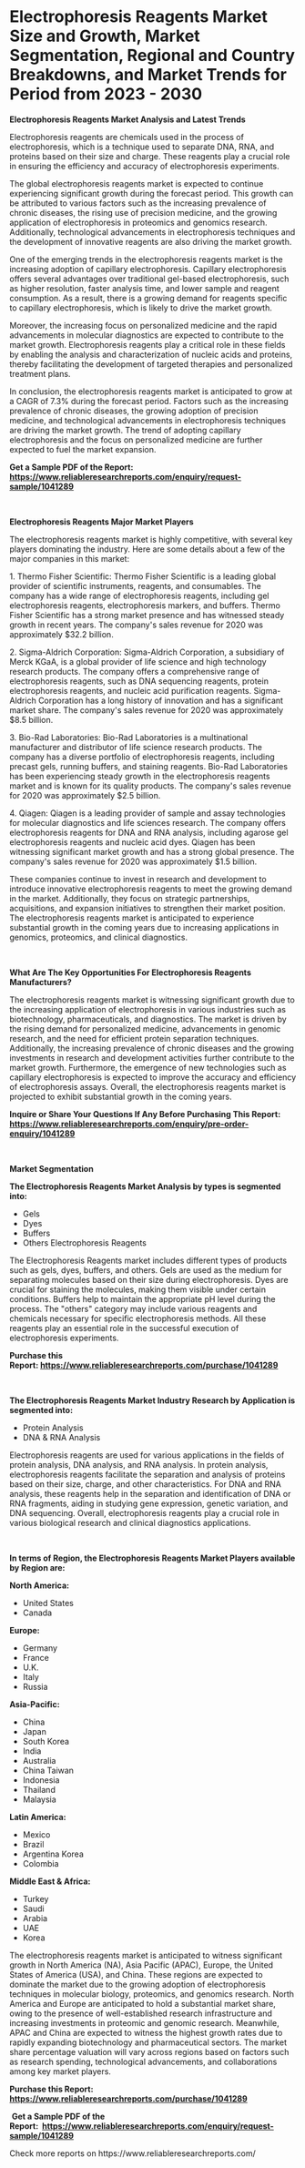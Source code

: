 <p><h1>Electrophoresis Reagents Market Size and Growth, Market Segmentation, Regional and Country Breakdowns, and Market Trends for Period from 2023 -  2030</h1></p><p><strong>Electrophoresis Reagents Market Analysis and Latest Trends</strong></p>
<p><p>Electrophoresis reagents are chemicals used in the process of electrophoresis, which is a technique used to separate DNA, RNA, and proteins based on their size and charge. These reagents play a crucial role in ensuring the efficiency and accuracy of electrophoresis experiments.</p><p>The global electrophoresis reagents market is expected to continue experiencing significant growth during the forecast period. This growth can be attributed to various factors such as the increasing prevalence of chronic diseases, the rising use of precision medicine, and the growing application of electrophoresis in proteomics and genomics research. Additionally, technological advancements in electrophoresis techniques and the development of innovative reagents are also driving the market growth.</p><p>One of the emerging trends in the electrophoresis reagents market is the increasing adoption of capillary electrophoresis. Capillary electrophoresis offers several advantages over traditional gel-based electrophoresis, such as higher resolution, faster analysis time, and lower sample and reagent consumption. As a result, there is a growing demand for reagents specific to capillary electrophoresis, which is likely to drive the market growth.</p><p>Moreover, the increasing focus on personalized medicine and the rapid advancements in molecular diagnostics are expected to contribute to the market growth. Electrophoresis reagents play a critical role in these fields by enabling the analysis and characterization of nucleic acids and proteins, thereby facilitating the development of targeted therapies and personalized treatment plans.</p><p>In conclusion, the electrophoresis reagents market is anticipated to grow at a CAGR of 7.3% during the forecast period. Factors such as the increasing prevalence of chronic diseases, the growing adoption of precision medicine, and technological advancements in electrophoresis techniques are driving the market growth. The trend of adopting capillary electrophoresis and the focus on personalized medicine are further expected to fuel the market expansion.</p></p>
<p><strong>Get a Sample PDF of the Report:&nbsp; <a href="https://www.reliableresearchreports.com/enquiry/request-sample/1041289">https://www.reliableresearchreports.com/enquiry/request-sample/1041289</a></strong></p>
<p>&nbsp;</p>
<p><strong>Electrophoresis Reagents Major Market Players</strong></p>
<p><p>The electrophoresis reagents market is highly competitive, with several key players dominating the industry. Here are some details about a few of the major companies in this market:</p><p>1. Thermo Fisher Scientific: Thermo Fisher Scientific is a leading global provider of scientific instruments, reagents, and consumables. The company has a wide range of electrophoresis reagents, including gel electrophoresis reagents, electrophoresis markers, and buffers. Thermo Fisher Scientific has a strong market presence and has witnessed steady growth in recent years. The company's sales revenue for 2020 was approximately $32.2 billion.</p><p>2. Sigma-Aldrich Corporation: Sigma-Aldrich Corporation, a subsidiary of Merck KGaA, is a global provider of life science and high technology research products. The company offers a comprehensive range of electrophoresis reagents, such as DNA sequencing reagents, protein electrophoresis reagents, and nucleic acid purification reagents. Sigma-Aldrich Corporation has a long history of innovation and has a significant market share. The company's sales revenue for 2020 was approximately $8.5 billion.</p><p>3. Bio-Rad Laboratories: Bio-Rad Laboratories is a multinational manufacturer and distributor of life science research products. The company has a diverse portfolio of electrophoresis reagents, including precast gels, running buffers, and staining reagents. Bio-Rad Laboratories has been experiencing steady growth in the electrophoresis reagents market and is known for its quality products. The company's sales revenue for 2020 was approximately $2.5 billion.</p><p>4. Qiagen: Qiagen is a leading provider of sample and assay technologies for molecular diagnostics and life sciences research. The company offers electrophoresis reagents for DNA and RNA analysis, including agarose gel electrophoresis reagents and nucleic acid dyes. Qiagen has been witnessing significant market growth and has a strong global presence. The company's sales revenue for 2020 was approximately $1.5 billion.</p><p>These companies continue to invest in research and development to introduce innovative electrophoresis reagents to meet the growing demand in the market. Additionally, they focus on strategic partnerships, acquisitions, and expansion initiatives to strengthen their market position. The electrophoresis reagents market is anticipated to experience substantial growth in the coming years due to increasing applications in genomics, proteomics, and clinical diagnostics.</p></p>
<p>&nbsp;</p>
<p><strong>What Are The Key Opportunities For Electrophoresis Reagents Manufacturers?</strong></p>
<p><p>The electrophoresis reagents market is witnessing significant growth due to the increasing application of electrophoresis in various industries such as biotechnology, pharmaceuticals, and diagnostics. The market is driven by the rising demand for personalized medicine, advancements in genomic research, and the need for efficient protein separation techniques. Additionally, the increasing prevalence of chronic diseases and the growing investments in research and development activities further contribute to the market growth. Furthermore, the emergence of new technologies such as capillary electrophoresis is expected to improve the accuracy and efficiency of electrophoresis assays. Overall, the electrophoresis reagents market is projected to exhibit substantial growth in the coming years.</p></p>
<p><strong>Inquire or Share Your Questions If Any Before Purchasing This Report: <a href="https://www.reliableresearchreports.com/enquiry/pre-order-enquiry/1041289">https://www.reliableresearchreports.com/enquiry/pre-order-enquiry/1041289</a></strong></p>
<p>&nbsp;</p>
<p><strong>Market Segmentation</strong></p>
<p><strong>The Electrophoresis Reagents Market Analysis by types is segmented into:</strong></p>
<p><ul><li>Gels</li><li>Dyes</li><li>Buffers</li><li>Others Electrophoresis Reagents</li></ul></p>
<p><p>The Electrophoresis Reagents market includes different types of products such as gels, dyes, buffers, and others. Gels are used as the medium for separating molecules based on their size during electrophoresis. Dyes are crucial for staining the molecules, making them visible under certain conditions. Buffers help to maintain the appropriate pH level during the process. The "others" category may include various reagents and chemicals necessary for specific electrophoresis methods. All these reagents play an essential role in the successful execution of electrophoresis experiments.</p></p>
<p><strong>Purchase this Report:&nbsp;<a href="https://www.reliableresearchreports.com/purchase/1041289">https://www.reliableresearchreports.com/purchase/1041289</a></strong></p>
<p>&nbsp;</p>
<p><strong>The Electrophoresis Reagents Market Industry Research by Application is segmented into:</strong></p>
<p><ul><li>Protein Analysis</li><li>DNA & RNA Analysis</li></ul></p>
<p><p>Electrophoresis reagents are used for various applications in the fields of protein analysis, DNA analysis, and RNA analysis. In protein analysis, electrophoresis reagents facilitate the separation and analysis of proteins based on their size, charge, and other characteristics. For DNA and RNA analysis, these reagents help in the separation and identification of DNA or RNA fragments, aiding in studying gene expression, genetic variation, and DNA sequencing. Overall, electrophoresis reagents play a crucial role in various biological research and clinical diagnostics applications.</p></p>
<p>&nbsp;</p>
<p><strong>In terms of Region, the Electrophoresis Reagents Market Players available by Region are:</strong></p>
<p>
    <p> <strong> North America: </strong>
        <ul>
            <li>United States</li>
            <li>Canada</li>
        </ul>
        </p> 
    <p> <strong> Europe: </strong>
        <ul>
            <li>Germany</li>
            <li>France</li>
            <li>U.K.</li>
            <li>Italy</li>
            <li>Russia</li>
        </ul>
        </p> 
    <p> <strong> Asia-Pacific: </strong>
        <ul>
            <li>China</li>
            <li>Japan</li>
            <li>South Korea</li>
            <li>India</li>
            <li>Australia</li>
            <li>China Taiwan</li>
            <li>Indonesia</li>
            <li>Thailand</li>
            <li>Malaysia</li>
        </ul>
        </p> 
    <p> <strong> Latin America: </strong>
        <ul>
            <li>Mexico</li>
            <li>Brazil</li>
            <li>Argentina Korea</li>
            <li>Colombia</li>
        </ul>
        </p> 
    <p> <strong> Middle East & Africa: </strong>
        <ul>
            <li>Turkey</li>
            <li>Saudi</li>
            <li>Arabia</li>
            <li>UAE</li>
            <li>Korea</li>
        </ul>
    </p>
    </p>
<p><p>The electrophoresis reagents market is anticipated to witness significant growth in North America (NA), Asia Pacific (APAC), Europe, the United States of America (USA), and China. These regions are expected to dominate the market due to the growing adoption of electrophoresis techniques in molecular biology, proteomics, and genomics research. North America and Europe are anticipated to hold a substantial market share, owing to the presence of well-established research infrastructure and increasing investments in proteomic and genomic research. Meanwhile, APAC and China are expected to witness the highest growth rates due to rapidly expanding biotechnology and pharmaceutical sectors. The market share percentage valuation will vary across regions based on factors such as research spending, technological advancements, and collaborations among key market players.</p></p>
<p><strong>Purchase this Report: <a href="https://www.reliableresearchreports.com/purchase/1041289">https://www.reliableresearchreports.com/purchase/1041289</a></strong></p>
<p>&nbsp;<strong>Get a Sample PDF of the Report:&nbsp;&nbsp;<a href="https://www.reliableresearchreports.com/enquiry/request-sample/1041289">https://www.reliableresearchreports.com/enquiry/request-sample/1041289</a></strong></p>
<p><strong></strong></p>
<p>Check more reports on https://www.reliableresearchreports.com/</p>